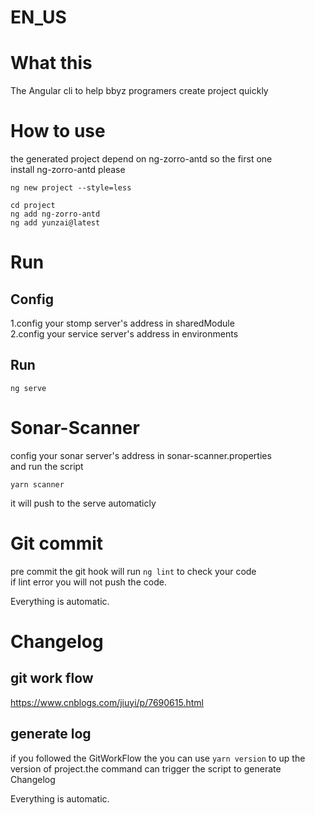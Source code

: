 # EN_US

# What this

The Angular cli to help bbyz programers create project quickly

# How to use

the generated project depend on ng-zorro-antd so the first one  
install ng-zorro-antd please

```
ng new project --style=less
```

```
cd project 
ng add ng-zorro-antd
ng add yunzai@latest
```

# Run

## Config

1.config your stomp server's address in sharedModule  
2.config your service server's address in environments  

## Run

```
ng serve
```


# Sonar-Scanner

config your sonar server's address in sonar-scanner.properties  
and run the script

```
yarn scanner
```

it will push to the serve automaticly



# Git commit

pre commit the git hook will run `ng lint` to check your code  
if lint error you will not push the code.

Everything is automatic.

# Changelog

## git work flow

https://www.cnblogs.com/jiuyi/p/7690615.html

## generate log

if you followed the GitWorkFlow the you can use `yarn version` 
to up the version of project.the command can trigger the script to
generate Changelog

Everything is automatic.
